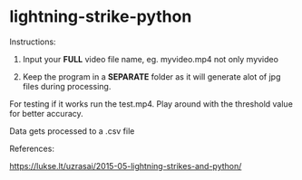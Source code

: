 # lightning-strike-python

Instructions:
1. Input your <b>FULL</b> video file name, eg. myvideo.mp4 not only myvideo

2. Keep the program in a <b>SEPARATE</b> folder as it will generate alot of jpg files during processing.

For testing if it works run the test.mp4. Play around with the threshold value for better accuracy.

Data gets processed to a .csv file

References: 

https://lukse.lt/uzrasai/2015-05-lightning-strikes-and-python/
